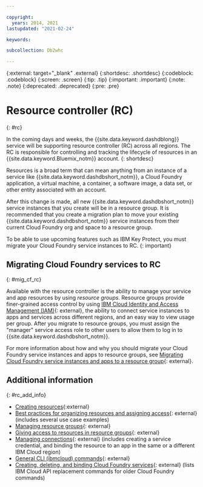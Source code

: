 ```yaml
---

copyright:
  years: 2014, 2021
lastupdated: "2021-02-24"

keywords: 

subcollection: Db2whc

---
```


<!-- Attribute definitions --> 
{:external: target="_blank" .external}
{:shortdesc: .shortdesc}
{:codeblock: .codeblock}
{:screen: .screen}
{:tip: .tip}
{:important: .important}
{:note: .note}
{:deprecated: .deprecated}
{:pre: .pre}

# Resource controller (RC)
{: #rc}

In the coming days and weeks, the {{site.data.keyword.dashdblong}} service will be supporting resource controller (RC) across all regions. The RC is responsible for controlling and tracking the lifecycle of resources in an {{site.data.keyword.Bluemix_notm}} account. 
{: shortdesc}

Resources is a broad term that can mean anything from an instance of a service like {{site.data.keyword.dashdbshort_notm}}, a Cloud Foundry application, a virtual machine, a container, a software image, a data set, or other entity associated with an account.

After this change is made, all new {{site.data.keyword.dashdbshort_notm}} service instances that you create will be in a resource group. It is recommended that you create a migration plan to move your existing {{site.data.keyword.dashdbshort_notm}} service instances from their current Cloud Foundry org and space to a resource group.

To be able to use upcoming features such as IBM Key Protect, you must migrate your Cloud Foundry service instances to RC.
{: important}

## Migrating Cloud Foundry services to RC
{: #mig_cf_rc}

Available with the resource controller is the ability to manage your service and app resources by using *resource groups*. Resource groups provide finer-grained access control by using [IBM Cloud Identity and Access Management (IAM)](/docs/Db2whc?topic=Db2whc-iam){: external}, the ability to connect service instances to apps and services across different regions, and an easy way to view usage per group. After you migrate to resource groups, you must assign the "manager" service access role to other users to allow them to log in to {{site.data.keyword.dashdbshort_notm}}.

For more information about how and why you should migrate your Cloud Foundry service instances and apps to resource groups, see [Migrating Cloud Foundry service instances and apps to a resource group](/docs/account?topic=account-migrate){: external}.

## Additional information
{: #rc_add_info}

- [Creating resources](/docs/account?topic=account-manage_resource){:external}
- [Best practices for organizing resources and assigning access](/docs/account?topic=account-account_setup){: external} (includes several use case examples)
- [Managing resource groups](/docs/account?topic=account-rgs){: external}
- [Giving access to resources in resource groups](/docs/account?topic=account-rgs_manage_access){: external}
- [Managing connections](/docs/account?topic=account-connect_app){: external} (includes creating a service credential, and binding the resource to an app in the same or a different IBM Cloud region)
- [General CLI (ibmcloud) commands](/docs/cli?topic=cli-ibmcloud_cli){: external}
- [Creating, deleting, and binding Cloud Foundry services](/docs/account?topic=cli-ibmcloud_commands_services){: external} (lists IBM Cloud API replacement commands for older Cloud Foundry commands)

<!-- [IBM Key Protect](/docs/Db2onCloud?topic=Db2onCloud-key-protect)and [Copy Database](/docs/Db2onCloud?topic=Db2onCloud-cp_db)-->

